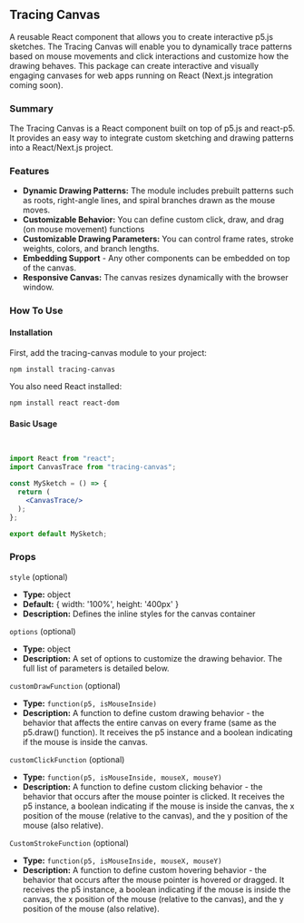 ## Tracing Canvas
A reusable React component that allows you to create interactive p5.js sketches. The Tracing Canvas will enable you to dynamically trace patterns based on mouse movements and click interactions and customize how the drawing behaves. This package can create interactive and visually engaging canvases for web apps running on React (Next.js integration coming soon).
### Summary
The Tracing Canvas is a React component built on top of p5.js and react-p5. It provides an easy way to integrate custom sketching and drawing patterns into a React/Next.js project.

### Features
- **Dynamic Drawing Patterns:** The module includes prebuilt patterns such as roots, right-angle lines, and spiral branches drawn as the mouse moves.
- **Customizable Behavior:** You can define custom click, draw, and drag (on mouse movement) functions
- **Customizable Drawing Parameters:** You can control frame rates, stroke weights, colors, and branch lengths.
- **Embedding Support** - Any other components can be embedded on top of the canvas.
- **Responsive Canvas:** The canvas resizes dynamically with the browser window.

### How To Use

#### Installation
First, add the tracing-canvas module to your project:

```bash
npm install tracing-canvas
```

You also need React installed:
```bash
npm install react react-dom
```
#### Basic Usage
```jsx


import React from "react";
import CanvasTrace from "tracing-canvas";

const MySketch = () => {
  return (
    <CanvasTrace/>
  );
};

export default MySketch;
```

### Props
`style` (optional)
- **Type:** object
- **Default:** { width: '100%', height: '400px' }
- **Description:** Defines the inline styles for the canvas container

`options` (optional)
- **Type:** object
- **Description:** A set of options to customize the drawing behavior. The full list of parameters is detailed below.

`customDrawFunction` (optional)
- **Type:** `function(p5, isMouseInside)`
- **Description:** A function to define custom drawing behavior - the behavior that affects the entire canvas on every frame (same as the p5.draw() function). It receives the p5 instance and a boolean indicating if the mouse is inside the canvas.

`customClickFunction` (optional)
- **Type:** `function(p5, isMouseInside, mouseX, mouseY)`
- **Description:** A function to define custom clicking behavior - the behavior that occurs after the mouse pointer is clicked. It receives the p5 instance, a boolean indicating if the mouse is inside the canvas, the x position of the mouse (relative to the canvas), and the y position of the mouse (also relative).

`CustomStrokeFunction` (optional)
- **Type:** `function(p5, isMouseInside, mouseX, mouseY)`
- **Description:** A function to define custom hovering behavior - the behavior that occurs after the mouse pointer is hovered or dragged. It receives the p5 instance, a boolean indicating if the mouse is inside the canvas, the x position of the mouse (relative to the canvas), and the y position of the mouse (also relative).


